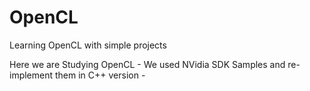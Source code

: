 # OpenCL
Learning OpenCL with simple projects

Here we are Studying OpenCL
    - We used NVidia SDK Samples and re-implement them in C++ version
    - 